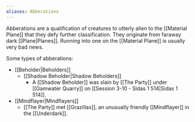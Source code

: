 ```yaml
---
aliases: Abberations
---
```

Abberations are a qualification of creatures to utterly alien to the [[Material Plane]] that they defy further classification. They originate from faraway dark [[Plane|Planes]]. Running into one on the [[Material Plane]] is usually very bad news.

Some types of abberations:
* [[Beholder|Beholders]]
	* [[Shadow Beholder|Shadow Beholders]]
		* A [[Shadow Beholder]] was slain by [[The Party]] under [[Gamwater Quarry]] on [[Session 3-10 - Sidas 1 514|Sidas 1 514]].
* [[Mindflayer|Mindflayers]]
	* [[The Party]] met [[Grazillax]], an unusually friendly [[Mindflayer]] in the [[Underdark]].